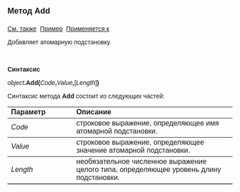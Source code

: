 <html>
<head>
<title>TemplateSubstitution\Add</title>
<style type="text/css">
.auto-style1 {
	text-decoration: underline;
}
</style>
</head>

<body>

<p><strong><font size="4" face="Arial">Метод Add<br>
<br>
</font></strong><font face="Arial"><span class="auto-style1">См. также</span>&nbsp;
<u>Пример</u>&nbsp; <a href="../TemplateSubstitution.html">Применяется к</a></font></p>

<p class="label"><font face="Arial">Добавляет атомарную подстановку.</font></p>

<p class="label">&nbsp;</p>

<p class="label"><font face="Arial"><b>Синтаксис</b></font></p>

<p><font face="Arial"><em>object</em><strong>.Add(</strong><em>Code</em><strong>,</strong><em>Value<strong>,</strong></em>[<em>Length</em>]<strong>)</strong></font></p>

<p><font face="Arial">Синтаксис метода <strong>Add </strong>состоит из следующих частей:</font></p>

<table border="1" cellPadding="5" cols="2" frame="below" rules="rows">
<TBODY>
  <tr vAlign="top">
    <td class="label" width="29%"><font face="Arial"><b>Параметр</b></font></td>
    <td class="label" width="71%"><font face="Arial"><strong>Описание</strong></font></td>
  </tr>
  <tr>
    <td width="29%"><font face="Arial"><em>Code</em></font></td>
    <td width="71%"><font face="Arial">строковое выражение, 
	определяющее имя атомарной подстановки.</font></td>
  </tr>
    <tr>
    <td width="29%"><em><font face="Arial">Value</font></em></td>
    <td width="71%"><font face="Arial">строковое выражение, определяющее 
	значение атомарной подстановки.</font></td>
    </tr>
  <tr>
    <td width="29%"><font face="Arial"><em>Length</em></font></td>
    <td width="71%"><font face="Arial">необязательное численное 
	выражение целого типа, определяющее уровень длину подстановки.</font></td>
  </tr>
</table>
</body>
</html>
